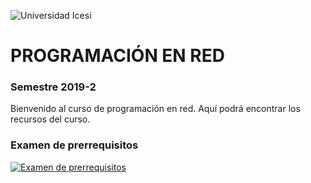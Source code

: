 ![Universidad Icesi](https://www.icesi.edu.co/launiversidad/images/La_universidad/logosimbolos/Logo_icesi_JPG.jpg)
# PROGRAMACIÓN EN RED
### Semestre 2019-2

Bienvenido al curso de programación en red. Aquí podrá encontrar los recursos del curso.

### Examen de prerrequisitos
[![Examen de prerrequisitos](https://si.nccdn.net/bi_color/blue_dark_gray/256x256/icon18.png)](https://forms.gle/NZhNYR1wNZMupdY86s)
